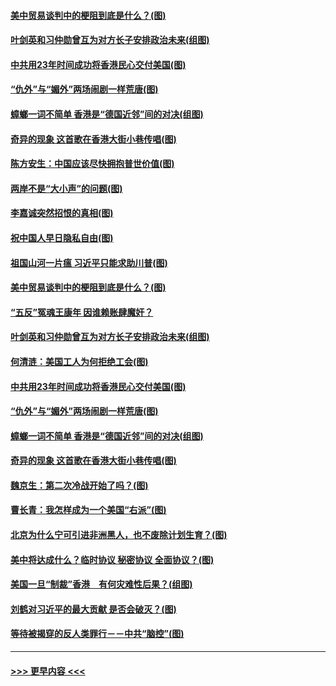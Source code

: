 #### [美中贸易谈判中的梗阻到底是什么？(图)](../pages/p4/907791.md?t=09191522) 
#### [叶剑英和习仲勋曾互为对方长子安排政治未来(组图)](../pages/p4/907786.md?t=09191522) 
#### [中共用23年时间成功将香港民心交付美国(图)](../pages/p4/907698.md?t=09191522) 
#### [“仇外”与“媚外”两场闹剧一样荒唐(图)](../pages/p4/907689.md?t=09191522) 
#### [蟑螂一词不简单 香港是“德国近邻”间的对决(组图)](../pages/p4/907618.md?t=09191522) 
#### [奇异的现象 这首歌在香港大街小巷传唱(图)](../pages/p4/907583.md?t=09191522) 
#### [陈方安生：中国应该尽快拥抱普世价值(图)](../pages/p4/907826.md?t=09191522) 
#### [两岸不是“大小声”的问题(图)](../pages/p4/907825.md?t=09191522) 
#### [李嘉诚突然招恨的真相(图)](../pages/p4/907799.md?t=09191522) 
#### [祝中国人早日隐私自由(图)](../pages/p4/907797.md?t=09191522) 
#### [祖国山河一片瘟 习近平只能求助川普(图)](../pages/p4/907796.md?t=09191522) 
#### [美中贸易谈判中的梗阻到底是什么？(图)](../pages/p4/907791.md?t=09191522) 
#### [“五反”冤魂王康年 因谁赖账肆魔奸？](../pages/p4/907787.md?t=09191522) 
#### [叶剑英和习仲勋曾互为对方长子安排政治未来(组图)](../pages/p4/907786.md?t=09191522) 
#### [何清涟：美国工人为何拒绝工会(图)](../pages/p4/907701.md?t=09191522) 
#### [中共用23年时间成功将香港民心交付美国(图)](../pages/p4/907698.md?t=09191522) 
#### [“仇外”与“媚外”两场闹剧一样荒唐(图)](../pages/p4/907689.md?t=09191522) 
#### [蟑螂一词不简单 香港是“德国近邻”间的对决(组图)](../pages/p4/907618.md?t=09191522) 
#### [奇异的现象 这首歌在香港大街小巷传唱(图)](../pages/p4/907583.md?t=09191522) 
#### [魏京生：第二次冷战开始了吗？(图)](../pages/p4/907581.md?t=09191522) 
#### [曹长青：我怎样成为一个美国“右派”(图)](../pages/p4/907580.md?t=09191522) 
#### [北京为什么宁可引进非洲黑人，也不废除计划生育？(图)](../pages/p4/907577.md?t=09191522) 
#### [美中将达成什么？临时协议 秘密协议 全面协议？(图)](../pages/p4/907576.md?t=09191522) 
#### [美国一旦“制裁”香港　有何灾难性后果？(组图)](../pages/p4/907575.md?t=09191522) 
#### [刘鹤对习近平的最大贡献 是否会破灭？(图)](../pages/p4/907509.md?t=09191522) 
#### [等待被揭穿的反人类罪行－－中共“脑控”(图)](../pages/p4/907167.md?t=09191522) 

----
#### [ >>> 更早内容 <<< ](../indexes/p4-earlier.md)
